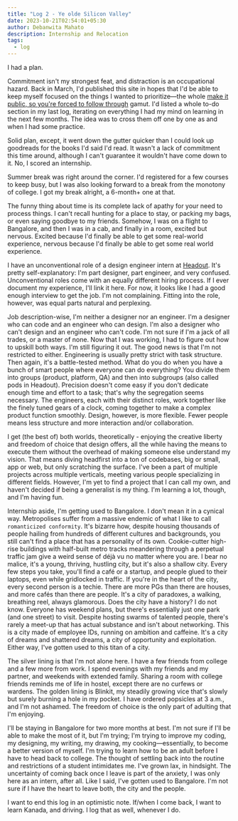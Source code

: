 ```yaml
---
title: "Log 2 - Ye olde Silicon Valley"
date: 2023-10-21T02:54:01+05:30
author: Debanwita Mahato
description: Internship and Relocation
tags:
  - log
---
```


I had a plan.

Commitment isn't my strongest feat, and distraction is an occupational hazard. Back in March, I'd published this site in hopes that I'd be able to keep myself focused on the things I wanted to prioritize—the whole [make it public, so you're forced to follow through](https://onlinelibrary.wiley.com/doi/abs/10.1002/cb.1806) gamut. I'd listed a whole to-do section in my last log, iterating on everything I had my mind on learning in the next few months. The idea was to cross them off one by one as and when I had some practice.

Solid plan, except, it went down the gutter quicker than I could look up goodreads for the books I'd said I'd read. It wasn't a lack of commitment this time around, although I can't guarantee it wouldn't have come down to it. No, I scored an internship.

Summer break was right around the corner. I'd registered for a few courses to keep busy, but I was also looking forward to a break from the monotony of college. I got my break alright, a 6-month+ one at that.

The funny thing about time is its complete lack of apathy for your need to process things. I can't recall hunting for a place to stay, or packing my bags, or even saying goodbye to my friends. Somehow, I was on a flight to Bangalore, and then I was in a cab, and finally in a room, excited but nervous. Excited because I'd finally be able to get some real-world experience, nervous because I'd finally be able to get some real world experience.

I have an unconventional role of a design engineer intern at [Headout](https://headout.com). It's pretty self-explanatory: I'm part designer, part engineer, and very confused. Unconventional roles come with an equally different hiring process. If I ever document my experience, I'll link it here. For now, it looks like I had a good enough interview to get the job. I'm not complaining. Fitting into the role, however, was equal parts natural and perplexing.

Job description-wise, I'm neither a designer nor an engineer. I'm a designer who can code and an engineer who can design. I'm also a designer who can't design and an engineer who can't code. I'm not sure if I'm a jack of all trades, or a master of none. Now that I was working, I had to figure out how to upskill both ways. I'm still figuring it out. The good news is that I'm not restricted to either. Engineering is usually pretty strict with task structure. Then again, it's a battle-tested method. What do you do when you have a bunch of smart people where everyone can do everything? You divide them into groups (product, platform, QA) and then into subgroups (also called pods in Headout). Precision doesn't come easy if you don't dedicate enough time and effort to a task; that's why the segregation seems necessary. The engineers, each with their distinct roles, work together like the finely tuned gears of a clock, coming together to make a complex product function smoothly. Design, however, is more flexible. Fewer people means less structure and more interaction and/or collaboration.

I get (the best of) both worlds, theoretically - enjoying the creative liberty and freedom of choice that design offers, all the while having the means to execute them without the overhead of making someone else understand my vision. That means diving headfirst into a ton of codebases, big or small, app or web, but only scratching the surface. I've been a part of multiple projects across multiple verticals, meeting various people specializing in different fields. However, I'm yet to find a project that I can call my own, and haven't decided if being a generalist is my thing. I'm learning a lot, though, and I'm having fun.

Internship aside, I'm getting used to Bangalore. I don't mean it in a cynical way. Metropolises suffer from a massive endemic of what I like to call `romanticized conformity`. It's bizarre how, despite housing thousands of people hailing from hundreds of different cultures and backgrounds, you still can't find a place that has a personality of its own. Cookie-cutter high-rise buildings with half-built metro tracks meandering through a perpetual traffic jam give a weird sense of déjà vu no matter where you are. I bear no malice, it's a young, thriving, hustling city, but it's also a shallow city. Every few steps you take, you'll find a café or a startup, and people glued to their laptops, even while gridlocked in traffic. If you're in the heart of the city, every second person is a techie. There are more PGs than there are houses, and more cafés than there are people. It's a city of paradoxes, a walking, breathing reel, always glamorous. Does the city have a history? I do not know. Everyone has weekend plans, but there's essentially just one park (and one street) to visit. Despite hosting swarms of talented people, there's rarely a meet-up that has actual substance and isn't about networking. This is a city made of employee IDs, running on ambition and caffeine. It's a city of dreams and shattered dreams, a city of opportunity and exploitation. Either way, I've gotten used to this titan of a city.

The silver lining is that I'm not alone here. I have a few friends from college and a few more from work. I spend evenings with my friends and my partner, and weekends with extended family. Sharing a room with college friends reminds me of life in hostel, except there are no curfews or wardens. The golden lining is Blinkit, my steadily growing vice that's slowly but surely burning a hole in my pocket. I have ordered popsicles at 3 a.m., and I'm not ashamed. The freedom of choice is the only part of adulting that I'm enjoying.

I'll be staying in Bangalore for two more months at best. I'm not sure if I'll be able to make the most of it, but I'm trying; I'm trying to improve my coding, my designing, my writing, my drawing, my cooking—essentially, to become a better version of myself. I'm trying to learn how to be an adult before I have to head back to college. The thought of settling back into the routine and restrictions of a student intimidates me. I've grown lax, in hindsight. The uncertainty of coming back once I leave is part of the anxiety, I was only here as an intern, after all. Like I said, I've gotten used to Bangalore. I'm not sure if I have the heart to leave both, the city and the people.

I want to end this log in an optimistic note. If/when I come back, I want to learn Kanada, and driving. I log that as well, whenever I do.
